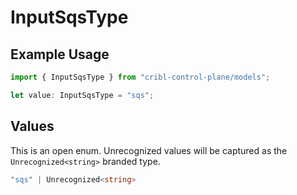 # InputSqsType

## Example Usage

```typescript
import { InputSqsType } from "cribl-control-plane/models";

let value: InputSqsType = "sqs";
```

## Values

This is an open enum. Unrecognized values will be captured as the `Unrecognized<string>` branded type.

```typescript
"sqs" | Unrecognized<string>
```